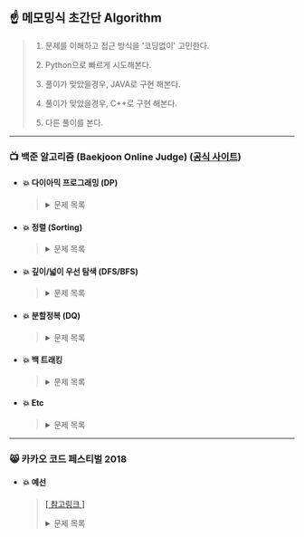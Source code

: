 ## :point_up: 메모밍식 초간단 Algorithm
>
> 1. 문제를 이해하고 접근 방식을 '코딩없이' 고민한다.
>
> 2. Python으로 빠르게 시도해본다.
>
> 3. 풀이가 맞았을경우, JAVA로 구현 해본다.
>
> 4. 풀이가 맞았을경우, C++로 구현 해본다.
>
> 5. 다른 풀이를 본다.

---------------------------------------------------------------------------------------

### :tv: 백준 알고리즘 (Baekjoon Online Judge) ([공식 사이트](https://www.acmicpc.net/))
- #### :boom: 다이아믹 프로그래밍 (DP)
  >
  ><details>
  ><summary>문제 목록</summary><br>
  ><table>
  ><thead>
  ><tr>
  ><th align="center">문제번호</th>
  ><th align="center">Python</th>
  ><th align="center">JAVA</th>
  ><th align="center">C++</th>
  ></tr>
  ></thead>
  ><tbody>
  ><tr>
  ><td align="center"></td>
  ><td align="center"></td>
  ><td align="center"></td>
  ><td align="center"></td>
  ></tr>
  ></tbody>
  ></table>
  ></details>
 
 
- #### :boom: 정렬 (Sorting)
  >
  ><details>
  ><summary>문제 목록</summary><br>
  ><table>
  ><thead>
  ><tr>
  ><th align="center">문제번호</th>
  ><th align="center">Python</th>
  ><th align="center">JAVA</th>
  ><th align="center">C++</th>
  ></tr>
  ></thead>
  ><tbody>
  ><tr>
  ><td align="center"></td>
  ><td align="center"></td>
  ><td align="center"></td>
  ><td align="center"></td>
  ></tr>
  ></tbody>
  ></table>
  ></details>


- #### :boom: 깊이/넓이 우선 탐색 (DFS/BFS)
  >
  ><details>
  ><summary>문제 목록</summary><br>
  ><table>
  ><thead>
  ><tr>
  ><th align="center">문제번호</th>
  ><th align="center">Python</th>
  ><th align="center">JAVA</th>
  ><th align="center">C++</th>
  ></tr>
  ></thead>
  ><tbody>
  ><tr>
  ><td align="center">11724</td>
  ><td align="center"></td>
  ><td align="center"></td>
  ><td align="center"><a href="Backjoon/11724/bj_11724.cpp">Code</a></td>
  ></tr>
  ><tr>
  ><td align="center">2644</td>
  ><td align="center"></td>
  ><td align="center"></td>
  ><td align="center"><a href="Backjoon/2644/bj_2644.cpp">Code</a></td>
  ></tr>
  ></tbody>
  ></table>
  ></details>
  
  
- #### :boom: 분할정복 (DQ)
  >
  ><details>
  ><summary>문제 목록</summary><br>
  ><table>
  ><thead>
  ><tr>
  ><th align="center">문제번호</th>
  ><th align="center">Python</th>
  ><th align="center">JAVA</th>
  ><th align="center">C++</th>
  ></tr>
  ></thead>
  ><tbody>
  ><tr>
  ><td align="center">2261</td>
  ><td align="center"></td>
  ><td align="center"></td>
  ><td align="center"><a href="Backjoon/2261/bj_2261.cpp">Code</a></td>
  ></tr>
  ><tr>
  ><td align="center">1463</td>
  ><td align="center"><a href="Backjoon/1463/bj_1463.py">Code</a></td>
  ><td align="center"></td>
  ><td align="center"></td>
  ></tr>
  ><tr>
  ><td align="center">9095</td>
  ><td align="center"></td>
  ><td align="center"></td>
  ><td align="center"><a href="Backjoon/9095/bj_9095.cpp">Code</a></td>
  ></tr>
  ></tbody>
  ></table>
  ></details>
  
  
- #### :boom: 백 트래킹
  >
  ><details>
  ><summary>문제 목록</summary><br>
  ><table>
  ><thead>
  ><tr>
  ><th align="center">문제번호</th>
  ><th align="center">Python</th>
  ><th align="center">JAVA</th>
  ><th align="center">C++</th>
  ></tr>
  ></thead>
  ><tbody>
  ><tr>
  ><td align="center">1759</td>
  ><td align="center"><a href="Backjoon/1759/bj_1759.py">Code</a></td>
  ><td align="center"></td>
  ><td align="center"></td>
  ></tr>
  ></tbody>
  ></table>
  ></details>
  
- #### :boom: Etc
  >
  ><details>
  ><summary>문제 목록</summary><br>
  ><table>
  ><thead>
  ><tr>
  ><th align="center">문제번호</th>
  ><th align="center">Python</th>
  ><th align="center">JAVA</th>
  ><th align="center">C++</th>
  ></tr>
  ></thead>
  ><tbody>
  ><tr>
  ><td align="center">1743</td>
  ><td align="center"></td>
  ><td align="center"></td>
  ><td align="center"><a href="Backjoon/1743/bj_1743.cpp">Code</a></td>
  ></tr>
  ></tbody>
  ></table>
  ></details>
  
---------------------------------------------------------------------------------------

### :smile_cat: 카카오 코드 페스티벌 2018 
- #### :boom: 예선
  > <a href="https://www.acmicpc.net/category/detail/1897">[ 참고링크 ]</a>
  ><details>
  ><summary>문제 목록</summary><br>
  ><table>
  ><thead>
  ><tr>
  ><th align="center">문제번호</th>
  ><th align="center">Python</th>
  ><th align="center">JAVA</th>
  ><th align="center">C++</th>
  ></tr>
  ></thead>
  ><tbody>
  ><tr>
  ><td align="center">15953</td>
  ><td align="center"><a href="Backjoon/15953/bj_15953.py">Code</a></td>
  ><td align="center"></td>
  ><td align="center"></td>
  ></tr>
  ></tbody>
  ></table>
  ></details>
 

